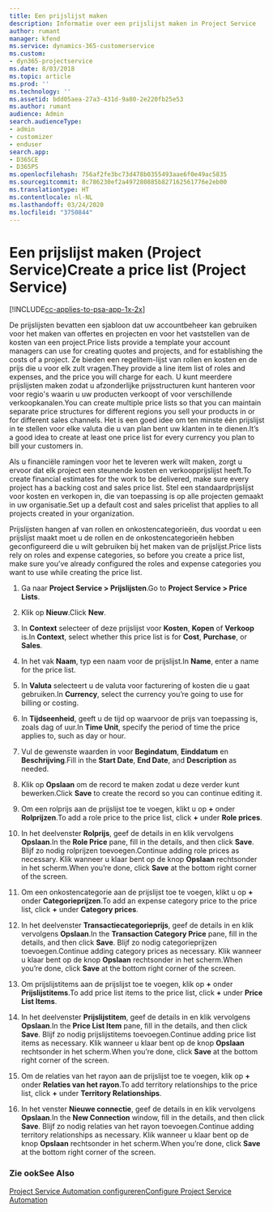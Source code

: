 ```yaml
---
title: Een prijslijst maken
description: Informatie over een prijslijst maken in Project Service
author: rumant
manager: kfend
ms.service: dynamics-365-customerservice
ms.custom:
- dyn365-projectservice
ms.date: 8/03/2018
ms.topic: article
ms.prod: ''
ms.technology: ''
ms.assetid: bdd05aea-27a3-431d-9a80-2e220fb25e53
ms.author: rumant
audience: Admin
search.audienceType:
- admin
- customizer
- enduser
search.app:
- D365CE
- D365PS
ms.openlocfilehash: 756af2fe3bc73d478b0355493aae6f0e49ac5835
ms.sourcegitcommit: 8c786230ef2a497280885b827162561776e2eb00
ms.translationtype: HT
ms.contentlocale: nl-NL
ms.lasthandoff: 03/24/2020
ms.locfileid: "3750844"
---
```

# <a name="create-a-price-list-project-service"></a><span data-ttu-id="51163-103">Een prijslijst maken (Project Service)</span><span class="sxs-lookup"><span data-stu-id="51163-103">Create a price list (Project Service)</span></span>

[!INCLUDE[cc-applies-to-psa-app-1x-2x](../includes/cc-applies-to-psa-app-1x-2x.md)]

<span data-ttu-id="51163-104">De prijslijsten bevatten een sjabloon dat uw accountbeheer kan gebruiken voor het maken van offertes en projecten en voor het vaststellen van de kosten van een project.</span><span class="sxs-lookup"><span data-stu-id="51163-104">Price lists provide a template your account managers can use for creating quotes and projects, and for establishing the costs of a project.</span></span> <span data-ttu-id="51163-105">Ze bieden een regelitem-lijst van rollen en kosten en de prijs die u voor elk zult vragen.</span><span class="sxs-lookup"><span data-stu-id="51163-105">They provide a line item list of roles and expenses, and the price you will charge for each.</span></span> <span data-ttu-id="51163-106">U kunt meerdere prijslijsten maken zodat u afzonderlijke prijsstructuren kunt hanteren voor voor regio's waarin u uw producten verkoopt of voor verschillende verkoopkanalen.</span><span class="sxs-lookup"><span data-stu-id="51163-106">You can create multiple price lists so that you can maintain separate price structures for different regions you sell your products in or for different sales channels.</span></span> <span data-ttu-id="51163-107">Het is een goed idee om ten minste één prijslijst in te stellen voor elke valuta die u van plan bent uw klanten in te dienen.</span><span class="sxs-lookup"><span data-stu-id="51163-107">It’s a good idea to create at least one price list for every currency you plan to bill your customers in.</span></span>  
  
<span data-ttu-id="51163-108">Als u financiële ramingen voor het te leveren werk wilt maken, zorgt u ervoor dat elk project een steunende kosten en verkoopprijslijst heeft.</span><span class="sxs-lookup"><span data-stu-id="51163-108">To create financial estimates for the work to be delivered, make sure every project has a backing cost and sales price list.</span></span> <span data-ttu-id="51163-109">Stel een standaardprijslijst voor kosten en verkopen in, die van toepassing is op alle projecten gemaakt in uw organisatie.</span><span class="sxs-lookup"><span data-stu-id="51163-109">Set up a default cost and sales pricelist that applies to all projects created in your organization.</span></span>  
  
<span data-ttu-id="51163-110">Prijslijsten hangen af van rollen en onkostencategorieën, dus voordat u een prijslijst maakt moet u de rollen en de onkostencategorieën hebben geconfigureerd die u wilt gebruiken bij het maken van de prijslijst.</span><span class="sxs-lookup"><span data-stu-id="51163-110">Price lists rely on roles and expense categories, so before you create a price list, make sure you’ve already configured the roles and expense categories you want to use while creating the price list.</span></span>  
  
1.  <span data-ttu-id="51163-111">Ga naar **Project Service > Prijslijsten**.</span><span class="sxs-lookup"><span data-stu-id="51163-111">Go to **Project Service > Price Lists**.</span></span>  
  
2.  <span data-ttu-id="51163-112">Klik op **Nieuw**.</span><span class="sxs-lookup"><span data-stu-id="51163-112">Click **New**.</span></span>  
  
3.  <span data-ttu-id="51163-113">In **Context** selecteer of deze prijslijst voor **Kosten**, **Kopen** of **Verkoop** is.</span><span class="sxs-lookup"><span data-stu-id="51163-113">In **Context**, select whether this price list is for **Cost**, **Purchase**, or **Sales**.</span></span>  
  
4.  <span data-ttu-id="51163-114">In het vak **Naam**, typ een naam voor de prijslijst.</span><span class="sxs-lookup"><span data-stu-id="51163-114">In **Name**, enter a name for the price list.</span></span>  
  
5.  <span data-ttu-id="51163-115">In **Valuta** selecteert u de valuta voor facturering of kosten die u gaat gebruiken.</span><span class="sxs-lookup"><span data-stu-id="51163-115">In **Currency**, select the currency you’re going to use for billing or costing.</span></span>  
  
6.  <span data-ttu-id="51163-116">In **Tijdseenheid**, geeft u de tijd op waarvoor de prijs van toepassing is, zoals dag of uur.</span><span class="sxs-lookup"><span data-stu-id="51163-116">In **Time Unit**, specify the period of time the price applies to, such as day or hour.</span></span>  
  
7.  <span data-ttu-id="51163-117">Vul de gewenste waarden in voor **Begindatum**, **Einddatum** en **Beschrijving**.</span><span class="sxs-lookup"><span data-stu-id="51163-117">Fill in the **Start Date**, **End Date**, and **Description** as needed.</span></span>  
  
8.  <span data-ttu-id="51163-118">Klik op **Opslaan** om de record te maken zodat u deze verder kunt bewerken.</span><span class="sxs-lookup"><span data-stu-id="51163-118">Click **Save** to create the record so you can continue editing it.</span></span>  
  
9. <span data-ttu-id="51163-119">Om een rolprijs aan de prijslijst toe te voegen, klikt u op **+** onder **Rolprijzen**.</span><span class="sxs-lookup"><span data-stu-id="51163-119">To add a role price to the price list, click **+** under **Role prices**.</span></span>  
  
10. <span data-ttu-id="51163-120">In het deelvenster **Rolprijs**, geef de details in en klik vervolgens **Opslaan**.</span><span class="sxs-lookup"><span data-stu-id="51163-120">In the **Role Price** pane, fill in the details, and then click **Save**.</span></span> <span data-ttu-id="51163-121">Blijf zo nodig rolprijzen toevoegen.</span><span class="sxs-lookup"><span data-stu-id="51163-121">Continue adding role prices as necessary.</span></span> <span data-ttu-id="51163-122">Klik wanneer u klaar bent op de knop **Opslaan** rechtsonder in het scherm.</span><span class="sxs-lookup"><span data-stu-id="51163-122">When you’re done, click **Save** at the bottom right corner of the screen.</span></span>  
  
11. <span data-ttu-id="51163-123">Om een onkostencategorie aan de prijslijst toe te voegen, klikt u op **+** onder **Categorieprijzen**.</span><span class="sxs-lookup"><span data-stu-id="51163-123">To add an expense category price to the price list, click **+** under **Category prices**.</span></span>  
  
12. <span data-ttu-id="51163-124">In het deelvenster **Transactiecategorieprijs**, geef de details in en klik vervolgens **Opslaan**.</span><span class="sxs-lookup"><span data-stu-id="51163-124">In the **Transaction Category Price** pane, fill in the details, and then click **Save**.</span></span> <span data-ttu-id="51163-125">Blijf zo nodig categorieprijzen toevoegen.</span><span class="sxs-lookup"><span data-stu-id="51163-125">Continue adding category prices as necessary.</span></span> <span data-ttu-id="51163-126">Klik wanneer u klaar bent op de knop **Opslaan** rechtsonder in het scherm.</span><span class="sxs-lookup"><span data-stu-id="51163-126">When you’re done, click **Save** at the bottom right corner of the screen.</span></span>  
  
13. <span data-ttu-id="51163-127">Om prijslijstitems aan de prijslijst toe te voegen, klik op **+** onder **Prijslijstitems**.</span><span class="sxs-lookup"><span data-stu-id="51163-127">To add price list items to the price list, click **+** under **Price List Items**.</span></span>  
  
14. <span data-ttu-id="51163-128">In het deelvenster **Prijslijstitem**, geef de details in en klik vervolgens **Opslaan**.</span><span class="sxs-lookup"><span data-stu-id="51163-128">In the **Price List Item** pane, fill in the details, and then click **Save**.</span></span> <span data-ttu-id="51163-129">Blijf zo nodig prijslijstitems toevoegen.</span><span class="sxs-lookup"><span data-stu-id="51163-129">Continue adding price list items as necessary.</span></span> <span data-ttu-id="51163-130">Klik wanneer u klaar bent op de knop **Opslaan** rechtsonder in het scherm.</span><span class="sxs-lookup"><span data-stu-id="51163-130">When you’re done, click **Save** at the bottom right corner of the screen.</span></span>  
  
15. <span data-ttu-id="51163-131">Om de relaties van het rayon aan de prijslijst toe te voegen, klik op **+** onder **Relaties van het rayon**.</span><span class="sxs-lookup"><span data-stu-id="51163-131">To add territory relationships to the price list, click **+** under **Territory Relationships**.</span></span>  
  
16. <span data-ttu-id="51163-132">In het venster **Nieuwe connectie**, geef de details in en klik vervolgens **Opslaan**.</span><span class="sxs-lookup"><span data-stu-id="51163-132">In the **New Connection** window, fill in the details, and then click **Save**.</span></span> <span data-ttu-id="51163-133">Blijf zo nodig relaties van het rayon toevoegen.</span><span class="sxs-lookup"><span data-stu-id="51163-133">Continue adding territory relationships as necessary.</span></span> <span data-ttu-id="51163-134">Klik wanneer u klaar bent op de knop **Opslaan** rechtsonder in het scherm.</span><span class="sxs-lookup"><span data-stu-id="51163-134">When you’re done, click **Save** at the bottom right corner of the screen.</span></span>  
  
### <a name="see-also"></a><span data-ttu-id="51163-135">Zie ook</span><span class="sxs-lookup"><span data-stu-id="51163-135">See Also</span></span>  
 [<span data-ttu-id="51163-136">Project Service Automation configureren</span><span class="sxs-lookup"><span data-stu-id="51163-136">Configure Project Service Automation</span></span>](../project-service/configure.md)
